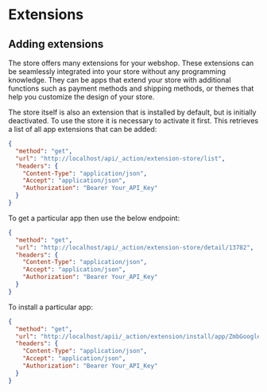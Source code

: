 # Extensions

## Adding extensions

The store offers many extensions for your webshop. These extensions can be seamlessly integrated into your store without any programming knowledge. They can be apps that extend your store with additional functions such as payment methods and shipping methods, or themes that help you customize the design of your store.

The store itself is also an extension that is installed by default, but is initially deactivated. To use the store it is necessary to activate it first. 
This retrieves a list of all app extensions that can be added:

```json http
{
  "method": "get",
  "url": "http://localhost/api/_action/extension-store/list",
  "headers": {
    "Content-Type": "application/json",
    "Accept": "application/json",
    "Authorization": "Bearer Your_API_Key"
  }
}
```

To get a particular app then use the below endpoint: 

```json http
{
  "method": "get",
  "url": "http://localhost/api/_action/extension-store/detail/13782",
  "headers": {
    "Content-Type": "application/json",
    "Accept": "application/json",
    "Authorization": "Bearer Your_API_Key"
  }
}
```


To install a particular app:


```json http
{
  "method": "get",
  "url": "http://localhost/apii/_action/extension/install/app/ZmbGoogleCustomerReviews",
  "headers": {
    "Content-Type": "application/json",
    "Accept": "application/json",
    "Authorization": "Bearer Your_API_Key"
  }
}
```

